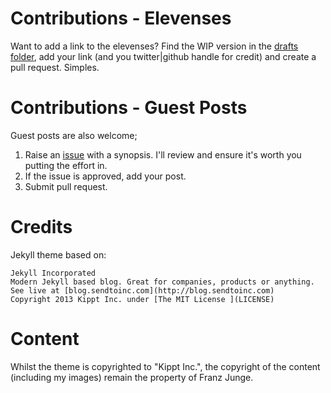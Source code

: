 # Contributions - Elevenses

Want to add a link to the elevenses?  Find the WIP version in the [drafts folder](https://github.com/toepoke/toepoke.github.io/tree/master/_drafts), add your link (and you twitter|github handle for credit) and create a pull request.  Simples.

# Contributions - Guest Posts

Guest posts are also welcome; 

1. Raise an [issue](https://github.com/toepoke/toepoke.github.io/issues) with a synopsis.  I'll review and ensure it's worth you putting the effort in.
2. If the issue is approved, add your post.
3. Submit pull request.

# Credits
Jekyll theme based on:

	Jekyll Incorporated
	Modern Jekyll based blog. Great for companies, products or anything. See live at [blog.sendtoinc.com](http://blog.sendtoinc.com)
	Copyright 2013 Kippt Inc. under [The MIT License ](LICENSE)

# Content
Whilst the theme is copyrighted to "Kippt Inc.", the copyright of the content (including my images) remain the property of Franz Junge.

